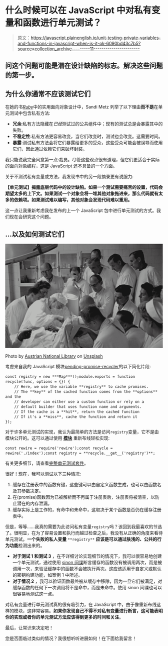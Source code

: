 # 什么时候可以在 JavaScript 中对私有变量和函数进行单元测试？

> 原文：<https://javascript.plainenglish.io/unit-testing-private-variables-and-functions-in-javascript-when-is-it-ok-6090bd43c7b5?source=collection_archive---------11----------------------->

## 问这个问题可能是潜在设计缺陷的标志。解决这些问题的第一步。

## 为什么你通常不应该测试它们

在她的书[*Ruby*](https://www.poodr.com/)中的实用面向对象设计中，Sandi Metz 列举了以下理由**而不是**在单元测试中包含私有方法:

*   **冗余**:私有方法隐藏在*已经*测试过的公共组件中；现有的测试总是会暴露其中的失败。
*   **不稳定性**:私有方法更容易改变，当它们改变时，测试也会改变。这需要时间。
*   **暴露**:测试私有方法会将它们暴露给更多的受众，这些受众可能会被误导而使用它们，因此通过依赖它们来破坏封装。

我只能说我完全同意第一点:裁员。尽管这些观点很有道理，但它们更适合于实际的面向对象编程，这是 JavaScript 还不具备的一个方面。

关于不测试私有变量或方法，我发现书中的另一段摘录更有说服力:

**【单元测试】揭露底层代码中的设计缺陷。如果一个测试需要痛苦的设置，代码会期望太多的上下文。如果测试一个对象会将一堆其他对象拖进来，那么代码就有太多的依赖项。如果测试难以编写，其他对象会发现代码难以重用。**

这一点让我重新考虑我在发布的上一个 JavaScript 包中进行单元测试的方式。我们现在会研究这个问题。

## …以及如何测试它们

![](img/e7545bad4f574eb45cba40a74e279763.png)

Photo by [Austrian National Library](https://unsplash.com/@austriannationallibrary?utm_source=medium&utm_medium=referral) on [Unsplash](https://unsplash.com?utm_source=medium&utm_medium=referral)

考虑来自我的 JavaScript 模块[pending-promise-recycler](https://www.npmjs.com/package/pending-promise-recycler)的以下简化片段:

```
const registry = new ***Map***();module.exports = function recycle(func, options = {}) {
    // Here, we use the variable **registry** to cache promises.
    // The **key** of the cached function comes from the **options** and the
    // developer can either use a custom function or rely on a       
    // default builder that uses function name and arguments.
    // If the cache is a **hit**, return the cached function
    // If it's a **miss**, cache the function and return it
});
```

对于许多单元测试的实现，我认为最简单的方法是访问`registry`变量，它不是由模块公开的。这可以通过使用 [**模块**](https://www.npmjs.com/package/rewire) 重新布线轻松实现:

```
const rewire = require('rewire');const recycle = rewire('./index');const registry = **recycle.__get__('registry')**;
```

有关更多细节，请查看[完整单元测试套件](https://github.com/Dunkelheit/pending-promise-recycler/blob/main/index.test.js)。

很好！现在，我可以测试以下三种情况:

1.  缓存在注册表中的函数有键，这些键可以由自定义函数生成，也可以由函数名及其参数决定。
2.  在(promise)函数因为已被解析而不再属于注册表后，注册表将被清空，以防止潜在的内存泄漏。
3.  缓存实际上是工作的，有命中和未命中，这取决于某个函数是否仍在缓存注册表中。

但是，等等……我真的需要为此访问私有变量`registry`吗？该回到我最喜欢的节选了。很明显，在为了容易设置和执行而越过检查之后，我没有从正确的角度来看待单元测试。**一个失败的私人变量** `**registry**` **应该是可以通过肤浅的、公共的行为功能**检测出来的。

*   **对于测试 1 和测试 3** ，在不详细讨论实现细节的情况下，我可以很容易地创建一个单元测试，通过使用 [sinon 间谍](https://sinonjs.org/releases/latest/spies/)断言缓存的函数没有被调用两次，而是被调用一次，来验证缓存中的函数不会被执行两次。这应该适用于自定义或默认的密钥构建功能，如案例 1 中所述。
*   **对于情况 2** ，我可以验证函数最终被从缓存中移除，因为一旦它们被满足，对缓存函数的任何下一次调用将不是命中，而是未命中。使用 sinon 间谍也可以很容易地测试这一点。

对私有变量进行单元测试真的很有吸引力，在 JavaScript 中，由于像重新布线这样的模块，这非常容易。**如果你发现自己不得不对私有变量进行断言，这可能表明你的实现或者你的单元测试方法应该得到更多的时间和关注**。

最后，让常识来决定吧！

您是否面临过类似的情况？我很想听听进展如何！在下面给我留言！